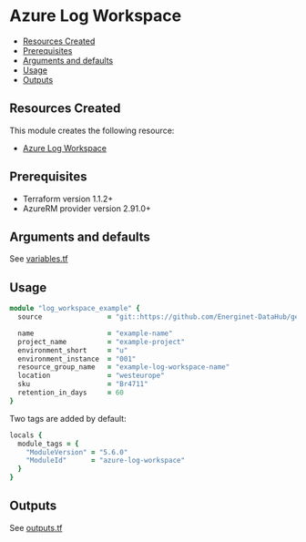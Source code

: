 # Azure Log Workspace

- [Resources Created](#resources-created)
- [Prerequisites](#prerequisites)
- [Arguments and defaults](#arguments-and-defaults)
- [Usage](#usage)
- [Outputs](#outputs)

## Resources Created

This module creates the following resource:

- [Azure Log Workspace](https://registry.terraform.io/providers/hashicorp/azurerm/latest/docs/resources/)


## Prerequisites

- Terraform version 1.1.2+
- AzureRM provider version 2.91.0+

## Arguments and defaults

See [variables.tf](./variables.tf)




## Usage

```ruby
module "log_workspace_example" {
  source                = "git::https://github.com/Energinet-DataHub/geh-terraform-modules.git//azure/log-workspace?ref=5.6.0"

  name                  = "example-name"
  project_name          = "example-project"
  environment_short     = "u"
  environment_instance  = "001"
  resource_group_name   = "example-log-workspace-name"
  location              = "westeurope"
  sku                   = "Br4711"
  retention_in_days     = 60
}
```

Two tags are added by default:

```ruby
locals {
  module_tags = {
    "ModuleVersion" = "5.6.0"
    "ModuleId"      = "azure-log-workspace"
  }
}
```

## Outputs

See [outputs.tf](./outputs.tf)

